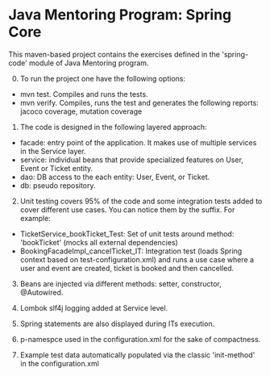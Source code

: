 # Java Mentoring Program: Spring Core 

This maven-based project contains the exercises defined in the 'spring-code' module of Java Mentoring program.

0) To run the project one have the following options:

- mvn test. Compiles and runs the tests.
- mvn verify. Compiles, runs the test and generates the following reports: jacoco coverage, mutation coverage

1) The code is designed in the following layered approach:
- facade: entry point of the application. It makes use of multiple services in the Service layer.
- service: individual beans that provide specialized features on User, Event or Ticket entity.  
- dao: DB access to the each entity: User, Event, or Ticket. 
- db: pseudo repository. 

2) Unit testing covers 95% of the code and some integration tests added to cover different use cases. You can notice them by the suffix. For example:
- TicketService_bookTicket_Test: Set of unit tests around method: 'bookTicket' (mocks all external dependencies)
- BookingFacadeImpl_cancelTicket_IT: Integration test (loads Spring context based on test-configuration.xml) and runs a use case where a user and event are created, ticket is booked and then cancelled. 

3) Beans are injected via different methods: setter, constructor, @Autowired.

4) Lombok slf4j logging added at Service level. 

5) Spring statements are also displayed during ITs execution.

6) p-namespce used in the configuration.xml for the sake of compactness.

7) Example test data automatically populated via the classic 'init-method' in the configuration.xml 
